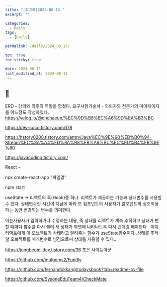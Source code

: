 ```yaml
---
title: "[회고록]2024-08-13 "
excerpt: ""

categories:
  - Daily
tags:
  - [Daily]

permalink: /daily/2024_08_13/

toc: true
toc_sticky: true

date: 2024-08-11
last_modified_at: 2024-08-11
---
```


## 🦥
ERD - 강의와 외주의 역할을 합쳤다.
요구사항기술서 - 의뢰자와 전문가의 마이페이지를 어느정도 작성하였다.
https://velog.io/@chchaeun/%EC%9D%B8%EC%A6%9D%EA%B3%BC

https://dev-coco.tistory.com/178

https://hstory0208.tistory.com/entry/Java%EC%9E%90%EB%B0%94-Stream%EC%8A%A4%ED%8A%B8%EB%A6%BC%EC%9D%B4%EB%9E%80

https://javacoding.tistory.com/


React -


npx create-react-app "파일명"  


npm start   

useState -> 리액트의 훅(Hook)중 하나. 리액트가 제공하는 기능과 상태변수를 사용할 수 있다. 상태변수란 시간이 지남에 따라 또 컴포넌트의 사용자가 컴포넌트와 상호작용하는 동안 변경되는 변수를 의미한다.  

이는사용자가 입력하거나 수정하는 내용, 즉 상태를 리액트가 계속 추적하고 상태가 변할 떄마다 함수를 다시 불러 새 상태가 화면에 나타나도록 다시 랜더링 해야한다 . 이떄 리액트에게 이 오브젝트가 상태라고 알려주는 함수가 useState함수이다 .상태를 추적할 오브젝트를 매개변수로 넘김으로써 상태를 사용할 수 있다.. 

https://jongbeom-dev.tistory.com/36
 조은 사이트이군




https://github.com/mulgoms2/Fundly

https://github.com/fernandokkang/todaysbook?tab=readme-ov-file



https://github.com/SysoneEduTeam4/CheckMate
